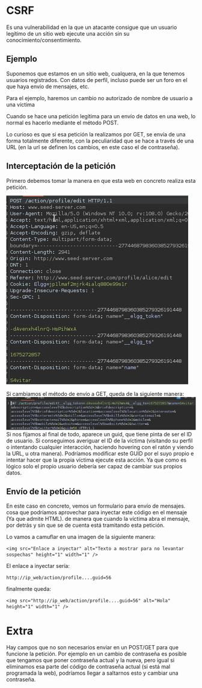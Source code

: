   # CSRF
  Es una vulnerabilidad en la que un atacante consigue que un usuario legítimo de un sitio web ejecute una acción sin su conocimiento/consentimiento.

## Ejemplo

Suponemos que estamos en un sitio web, cualquera, en la que tenemos usuarios registrados. Con datos de perfil, incluso puede ser un foro en el que haya envío de mensajes, etc. 

Para el ejemplo, haremos un cambio no autorizado de nombre de usuario a una víctima

Cuando se hace una petición legítima para un envío de datos en una web, lo normal es hacerlo mediante el método POST. 

Lo curioso es que si esa petición la realizamos por GET, se envía de una forma totalmente diferente, con la peculiaridad que se hace a través de una URL (en la url se definen los cambios, en este caso el de contraseña).
## Interceptación de la petición

Primero debemos tomar la manera en que esta web en concreto realiza esta petición. 

<img src="https://raw.githubusercontent.com/glmbxecurity/eJPT2_eCCPT2_eWPT_Notes/main/images/csrf1.png" />

Si cambiamos el método de envío a GET, queda de la siguiente manera:
<img src="https://raw.githubusercontent.com/glmbxecurity/eJPT2_eCCPT2_eWPT_Notes/main/images/csrf2.png" />
Si nos fijamos al final de todo, aparece un guid, que tiene pinta de ser el ID de usuario. Si conseguimos averiguar el ID de la víctima (visitando su perfil o intentando cualquier interacción, haciendo hovering con el ratón y viendo la URL, u otra manera). Podríamos modificar este GUID por el suyo propio e intentar hacer que la propia víctima ejecute esta acción. Ya que como es lógico solo el propio usuario debería ser capaz de cambiar sus propios datos.

## Envío de la petición

En este caso en concreto, vemos un formulario para envío de mensajes. cosa que podríamos aprovechar para inyectar este código en el mensaje (Ya que admite HTML). de manera que cuando la víctima abra el mensaje, por detrás y sin que se de cuenta está tramitando esta petición.

Lo vamos a camuflar en una imagen de la siguiente manera:
``` 
<img src="Enlace a inyectar" alt="Texto a mostrar para no levantar sospechas" height="1" width="1" />
```

El enlace a inyectar sería:

```
http://ip_web/action/profile....guid=56
```

finalmente queda:
```
<img src="http://ip_web/action/profile....guid=56" alt="Hola" height="1" width="1" />
```

# Extra
Hay campos que no son necesarios enviar en un POST/GET para que funcione la petición. Por ejemplo en un cambio de contraseña es posible que tengamos que poner contraseña actual y la nueva, pero igual si eliminamos esa parte del código de contraseña actual (si está mal programada la web), podríamos llegar a saltarnos esto y cambiar una contraseña.
